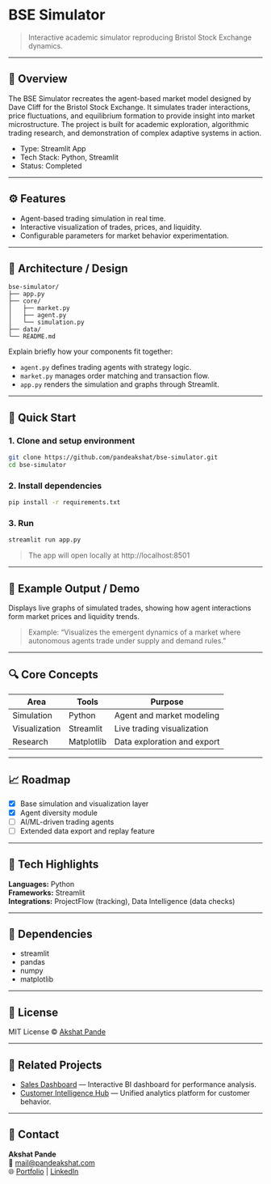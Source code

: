 # BSE Simulator

> Interactive academic simulator reproducing Bristol Stock Exchange dynamics.

---

## 📘 Overview

The BSE Simulator recreates the agent-based market model designed by Dave Cliff for the Bristol Stock Exchange. It simulates trader interactions, price fluctuations, and equilibrium formation to provide insight into market microstructure. The project is built for academic exploration, algorithmic trading research, and demonstration of complex adaptive systems in action.

- Type: Streamlit App  
- Tech Stack: Python, Streamlit  
- Status: Completed  

---

## ⚙️ Features

- Agent-based trading simulation in real time.  
- Interactive visualization of trades, prices, and liquidity.  
- Configurable parameters for market behavior experimentation.  

---

## 🧩 Architecture / Design

```text
bse-simulator/
├── app.py
├── core/
│   ├── market.py
│   ├── agent.py
│   └── simulation.py
├── data/
└── README.md
```

Explain briefly how your components fit together:
- `agent.py` defines trading agents with strategy logic.  
- `market.py` manages order matching and transaction flow.  
- `app.py` renders the simulation and graphs through Streamlit.  

---

## 🚀 Quick Start

### 1. Clone and setup environment
```bash
git clone https://github.com/pandeakshat/bse-simulator.git
cd bse-simulator
```

### 2. Install dependencies
```bash
pip install -r requirements.txt
```

### 3. Run
```bash
streamlit run app.py
```

> The app will open locally at http://localhost:8501

---

## 🧠 Example Output / Demo

Displays live graphs of simulated trades, showing how agent interactions form market prices and liquidity trends.

> Example: “Visualizes the emergent dynamics of a market where autonomous agents trade under supply and demand rules.”

---

## 🔍 Core Concepts

| Area | Tools | Purpose |
|------|--------|----------|
| Simulation | Python | Agent and market modeling |
| Visualization | Streamlit | Live trading visualization |
| Research | Matplotlib | Data exploration and export |

---

## 📈 Roadmap

- [x] Base simulation and visualization layer  
- [x] Agent diversity module  
- [ ] AI/ML-driven trading agents  
- [ ] Extended data export and replay feature  

---

## 🧮 Tech Highlights

**Languages:** Python  
**Frameworks:** Streamlit  
**Integrations:** ProjectFlow (tracking), Data Intelligence (data checks)  

---

## 🧰 Dependencies

- streamlit  
- pandas  
- numpy  
- matplotlib  

---

## 🧾 License

MIT License © [Akshat Pande](https://github.com/pandeakshat)

---

## 🧩 Related Projects

- [Sales Dashboard](https://github.com/pandeakshat/sales-dashboard) — Interactive BI dashboard for performance analysis.  
- [Customer Intelligence Hub](https://github.com/pandeakshat/customer-intelligence) — Unified analytics platform for customer behavior.  

---

## 💬 Contact

**Akshat Pande**  
📧 [mail@pandeakshat.com](mailto:mail@pandeakshat.com)  
🌐 [Portfolio](https://pandeakshat.com) | [LinkedIn](https://linkedin.com/in/pandeakshat)
